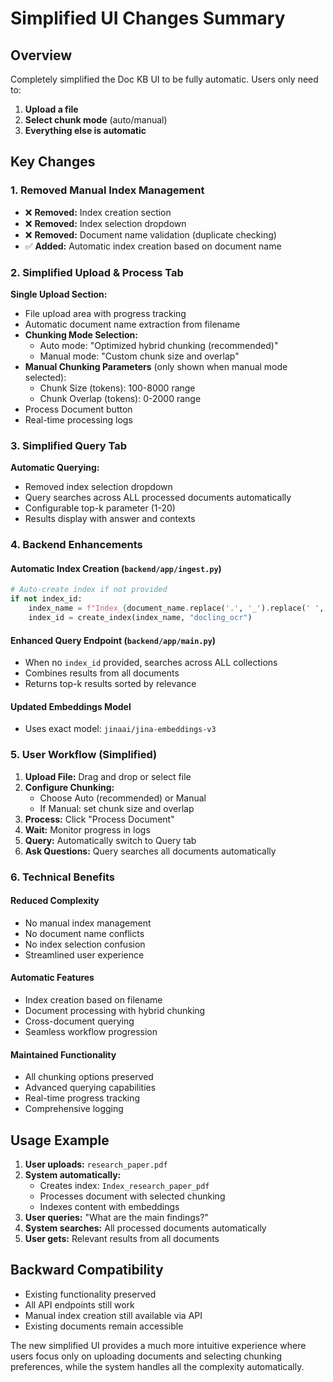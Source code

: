 # Simplified UI Changes Summary

## Overview
Completely simplified the Doc KB UI to be fully automatic. Users only need to:
1. **Upload a file**
2. **Select chunk mode** (auto/manual)
3. **Everything else is automatic**

## Key Changes

### 1. Removed Manual Index Management
- ❌ **Removed:** Index creation section
- ❌ **Removed:** Index selection dropdown
- ❌ **Removed:** Document name validation (duplicate checking)
- ✅ **Added:** Automatic index creation based on document name

### 2. Simplified Upload & Process Tab
**Single Upload Section:**
- File upload area with progress tracking
- Automatic document name extraction from filename
- **Chunking Mode Selection:**
  - Auto mode: "Optimized hybrid chunking (recommended)"
  - Manual mode: "Custom chunk size and overlap"
- **Manual Chunking Parameters** (only shown when manual mode selected):
  - Chunk Size (tokens): 100-8000 range
  - Chunk Overlap (tokens): 0-2000 range
- Process Document button
- Real-time processing logs

### 3. Simplified Query Tab
**Automatic Querying:**
- Removed index selection dropdown
- Query searches across ALL processed documents automatically
- Configurable top-k parameter (1-20)
- Results display with answer and contexts

### 4. Backend Enhancements

#### Automatic Index Creation (`backend/app/ingest.py`)
```python
# Auto-create index if not provided
if not index_id:
    index_name = f"Index_{document_name.replace('.', '_').replace(' ', '_')}"
    index_id = create_index(index_name, "docling_ocr")
```

#### Enhanced Query Endpoint (`backend/app/main.py`)
- When no `index_id` provided, searches across ALL collections
- Combines results from all documents
- Returns top-k results sorted by relevance

#### Updated Embeddings Model
- Uses exact model: `jinaai/jina-embeddings-v3`

### 5. User Workflow (Simplified)

1. **Upload File:** Drag and drop or select file
2. **Configure Chunking:** 
   - Choose Auto (recommended) or Manual
   - If Manual: set chunk size and overlap
3. **Process:** Click "Process Document"
4. **Wait:** Monitor progress in logs
5. **Query:** Automatically switch to Query tab
6. **Ask Questions:** Query searches all documents automatically

### 6. Technical Benefits

#### Reduced Complexity
- No manual index management
- No document name conflicts
- No index selection confusion
- Streamlined user experience

#### Automatic Features
- Index creation based on filename
- Document processing with hybrid chunking
- Cross-document querying
- Seamless workflow progression

#### Maintained Functionality
- All chunking options preserved
- Advanced querying capabilities
- Real-time progress tracking
- Comprehensive logging

## Usage Example

1. **User uploads:** `research_paper.pdf`
2. **System automatically:**
   - Creates index: `Index_research_paper_pdf`
   - Processes document with selected chunking
   - Indexes content with embeddings
3. **User queries:** "What are the main findings?"
4. **System searches:** All processed documents automatically
5. **User gets:** Relevant results from all documents

## Backward Compatibility
- Existing functionality preserved
- All API endpoints still work
- Manual index creation still available via API
- Existing documents remain accessible

The new simplified UI provides a much more intuitive experience where users focus only on uploading documents and selecting chunking preferences, while the system handles all the complexity automatically.